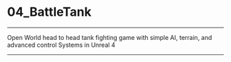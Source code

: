 # 04_BattleTank
***
Open World head to head tank fighting game with simple AI, terrain, and advanced control Systems in Unreal 4
***

